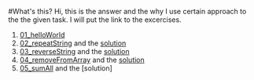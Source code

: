 #What's this?
Hi, this is the answer and the why I use certain approach to the the given task. I will put the link to the excercises.

1. [01_helloWorld](https://github.com/TheOdinProject/javascript-exercises/tree/main/01_helloWorld)
2. [02_repeatString](https://github.com/TheOdinProject/javascript-exercises/tree/main/02_repeatString) and the [solution](/02_repeatString.js)
3. [03_reverseString](https://github.com/TheOdinProject/javascript-exercises/tree/main/03_reverseString) and the [solution](/03_reverseString.js) 
4. [04_removeFromArray](https://github.com/TheOdinProject/javascript-exercises/tree/main/04_removeFromArray) and the [solution](/04_removeFromArray.js)
5. [05_sumAll]() and the [solution]